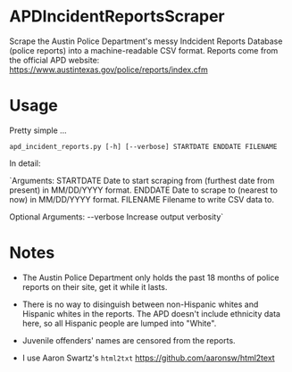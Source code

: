 APDIncidentReportsScraper
=========================

Scrape the Austin Police Department's messy Indcident Reports Database (police reports) into a machine-readable CSV format. Reports come from the official APD website: https://www.austintexas.gov/police/reports/index.cfm

# Usage

Pretty simple ...

`apd_incident_reports.py [-h] [--verbose] STARTDATE ENDDATE FILENAME`

In detail:

`Arguments:
  STARTDATE   Date to start scraping from (furthest date from present) in
              MM/DD/YYYY format.
  ENDDATE     Date to scrape to (nearest to now) in MM/DD/YYYY format.
  FILENAME    Filename to write CSV data to.

Optional Arguments:
  --verbose   Increase output verbosity`

# Notes

- The Austin Police Department only holds the past 18 months of police reports on their site, get it while it lasts.

- There is no way to disinguish between non-Hispanic whites and Hispanic whites in the reports. The APD doesn't include ethnicity data here, so all Hispanic people are lumped into "White".

- Juvenile offenders' names are censored from the reports.

- I use Aaron Swartz's `html2txt` https://github.com/aaronsw/html2text